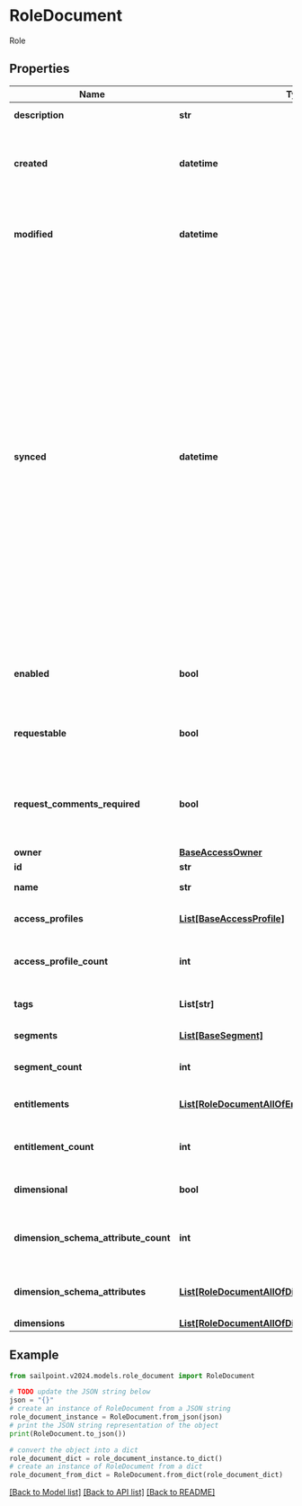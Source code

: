 # RoleDocument

Role

## Properties

Name | Type | Description | Notes
------------ | ------------- | ------------- | -------------
**description** | **str** | Access item&#39;s description. | [optional] 
**created** | **datetime** | ISO-8601 date-time referring to the time when the object was created. | [optional] 
**modified** | **datetime** | ISO-8601 date-time referring to the time when the object was last modified. | [optional] 
**synced** | **datetime** | ISO-8601 date-time referring to the date-time when object was queued to be synced into search database for use in the search API.   This date-time changes anytime there is an update to the object, which triggers a synchronization event being sent to the search database.  There may be some delay between the &#x60;synced&#x60; time and the time when the updated data is actually available in the search API.  | [optional] 
**enabled** | **bool** | Indicates whether the access item is currently enabled. | [optional] [default to False]
**requestable** | **bool** | Indicates whether the access item can be requested. | [optional] [default to True]
**request_comments_required** | **bool** | Indicates whether comments are required for requests to access the item. | [optional] [default to False]
**owner** | [**BaseAccessOwner**](BaseAccessOwner.md) |  | [optional] 
**id** | **str** | ID of the role. | 
**name** | **str** | Name of the role. | 
**access_profiles** | [**List[BaseAccessProfile]**](BaseAccessProfile.md) | Access profiles included with the role. | [optional] 
**access_profile_count** | **int** | Number of access profiles included with the role. | [optional] 
**tags** | **List[str]** | Tags that have been applied to the object. | [optional] 
**segments** | [**List[BaseSegment]**](BaseSegment.md) | Segments with the role. | [optional] 
**segment_count** | **int** | Number of segments with the role. | [optional] 
**entitlements** | [**List[RoleDocumentAllOfEntitlements]**](RoleDocumentAllOfEntitlements.md) | Entitlements included with the role. | [optional] 
**entitlement_count** | **int** | Number of entitlements included with the role. | [optional] 
**dimensional** | **bool** |  | [optional] [default to False]
**dimension_schema_attribute_count** | **int** | Number of dimension attributes included with the role. | [optional] 
**dimension_schema_attributes** | [**List[RoleDocumentAllOfDimensionSchemaAttributes]**](RoleDocumentAllOfDimensionSchemaAttributes.md) | Dimension attributes included with the role. | [optional] 
**dimensions** | [**List[RoleDocumentAllOfDimensions]**](RoleDocumentAllOfDimensions.md) |  | [optional] 

## Example

```python
from sailpoint.v2024.models.role_document import RoleDocument

# TODO update the JSON string below
json = "{}"
# create an instance of RoleDocument from a JSON string
role_document_instance = RoleDocument.from_json(json)
# print the JSON string representation of the object
print(RoleDocument.to_json())

# convert the object into a dict
role_document_dict = role_document_instance.to_dict()
# create an instance of RoleDocument from a dict
role_document_from_dict = RoleDocument.from_dict(role_document_dict)
```
[[Back to Model list]](../README.md#documentation-for-models) [[Back to API list]](../README.md#documentation-for-api-endpoints) [[Back to README]](../README.md)


